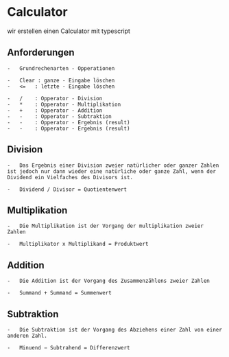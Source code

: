 # Calculator

wir erstellen einen Calculator mit typescript

## Anforderungen

    -   Grundrechenarten - Opperationen

    -   Clear : ganze - Eingabe löschen
    -   <=   : letzte - Eingabe löschen
  
    -   /    : Opperator - Division
    -   *    : Opperator - Multiplikation
    -   +    : Opperator - Addition
    -   -    : Opperator - Subtraktion
    -   -    : Opperator - Ergebnis (result)
    -   -    : Opperator - Ergebnis (result)

## Division

    -   Das Ergebnis einer Division zweier natürlicher oder ganzer Zahlen ist jedoch nur dann wieder eine natürliche oder ganze Zahl, wenn der Dividend ein Vielfaches des Divisors ist.

    -   Dividend / Divisor = Quotientenwert

## Multiplikation

    -   Die Multiplikation ist der Vorgang der multiplikation zweier Zahlen
  
    -   Multiplikator x Multiplikand = Produktwert

## Addition

    -   Die Addition ist der Vorgang des Zusammenzählens zweier Zahlen

    -   Summand + Summand = Summenwert

## Subtraktion

    -   Die Subtraktion ist der Vorgang des Abziehens einer Zahl von einer anderen Zahl.

    -   Minuend − Subtrahend = Differenzwert
